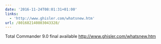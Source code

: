 ```yaml
---
date: '2016-11-24T08:01:31+01:00'
links:
  - 'http://www.ghisler.com/whatsnew.htm'
url: /801682140803043328/
---
```

Total Commander 9.0 final available http://www.ghisler.com/whatsnew.htm
